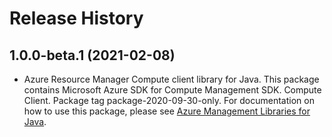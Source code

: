 # Release History

## 1.0.0-beta.1 (2021-02-08)

- Azure Resource Manager Compute client library for Java. This package contains Microsoft Azure SDK for Compute Management SDK. Compute Client. Package tag package-2020-09-30-only. For documentation on how to use this package, please see [Azure Management Libraries for Java](https://aka.ms/azsdk/java/mgmt).
